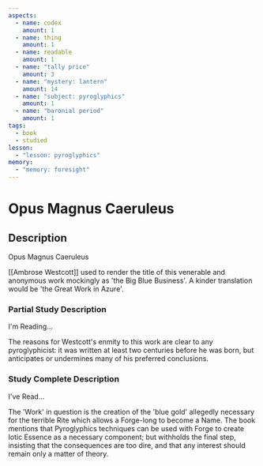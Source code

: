 ```yaml
---
aspects: 
  - name: codex
    amount: 1
  - name: thing
    amount: 1
  - name: readable
    amount: 1
  - name: "tally price"
    amount: 3
  - name: "mystery: lantern"
    amount: 14
  - name: "subject: pyroglyphics"
    amount: 1
  - name: "baronial period"
    amount: 1
tags:
  - book
  - studied
lesson:
  - "lesson: pyroglyphics"
memory:
  - "memory: foresight"
---
```


# Opus Magnus Caeruleus

## Description
Opus Magnus Caeruleus

[[Ambrose Westcott]] used to render the title of this venerable and anonymous work mockingly as 'the Big Blue Business'. A kinder translation would be 'the Great Work in Azure'.
### Partial Study Description
I'm Reading...

The reasons for Westcott's enmity to this work are clear to any pyroglyphicist: it was written at least two centuries before he was born, but anticipates or undermines many of his preferred conclusions.
### Study Complete Description
I've Read...

The 'Work' in question is the creation of the 'blue gold' allegedly necessary for the terrible Rite which allows a Forge-long to become a Name. The book mentions that Pyroglyphics techniques can be used with Forge to create Iotic Essence as a necessary component; but withholds the final step, insisting that the consequences are too dire, and that any interest should remain only a matter of theory.